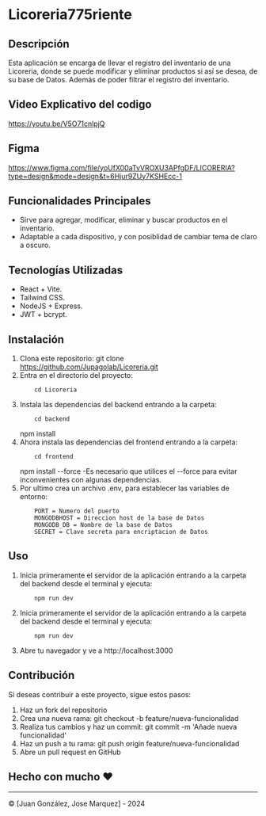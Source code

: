 # Licoreria775riente
 
## Descripción 
Esta aplicación se encarga de llevar el registro del inventario de una Licoreria, donde se puede modificar y eliminar productos si así se desea, de su base de Datos. Además de poder filtrar el registro del inventario.  
 
## Video Explicativo del codigo
https://youtu.be/V5O71cnlpjQ

## Figma
https://www.figma.com/file/yoUfX00aTvVROXU3APfgDF/LICORERIA?type=design&mode=design&t=6Hjur9ZUy7KSHEcc-1
 
## Funcionalidades Principales 
- Sirve para agregar, modificar, eliminar y buscar productos en el inventario. 
- Adaptable a cada dispositivo, y con posiblidad de cambiar tema de claro a oscuro. 
 
## Tecnologías Utilizadas 
- React + Vite.
- Tailwind CSS. 
- NodeJS + Express.
- JWT + bcrypt.

 
## Instalación 
1. Clona este repositorio: git clone https://github.com/Jupagolab/Licoreria.git 
2. Entra en el directorio del proyecto: 
    ```
        cd Licoreria 
3. Instala las dependencias del backend entrando a la carpeta:
    ```
        cd backend
    ```
    npm install 
4. Ahora instala las dependencias del frontend entrando a la carpeta:
    ```
        cd frontend
    ```
    npm install --force
    -Es necesario que utilices el --force para evitar inconvenientes con algunas dependencias.
5. Por ultimo crea un archivo .env, para establecer las variables de entorno:
    ```
        PORT = Numero del puerto
        MONGODBHOST = Direccion host de la base de Datos
        MONGODB_DB = Nombre de la base de Datos
        SECRET = Clave secreta para encriptacion de Datos

## Uso 
1. Inicia primeramente el servidor de la aplicación entrando a la carpeta del backend desde el terminal y ejecuta:
    ```
        npm run dev
2. Inicia primeramente el servidor de la aplicación entrando a la carpeta del backend desde el terminal y ejecuta:
    ```
        npm run dev
3. Abre tu navegador y ve a http://localhost:3000 
 
 
## Contribución 
Si deseas contribuir a este proyecto, sigue estos pasos: 
1. Haz un fork del repositorio 
2. Crea una nueva rama: git checkout -b feature/nueva-funcionalidad 
3. Realiza tus cambios y haz un commit: git commit -m 'Añade nueva funcionalidad' 
4. Haz un push a tu rama: git push origin feature/nueva-funcionalidad 
5. Abre un pull request en GitHub 
 
 
## Hecho con mucho ❤️ 
--- 
© [Juan González, Jose Marquez] - 2024
